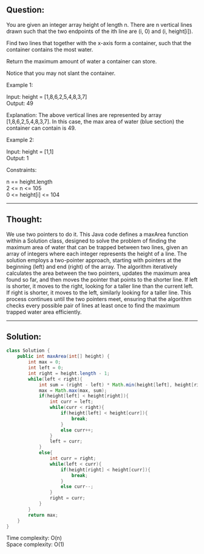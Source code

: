 ## Question:

You are given an integer array height of length n. There are n vertical lines drawn such that the two endpoints of the ith line are (i, 0) and (i, height[i]).  

Find two lines that together with the x-axis form a container, such that the container contains the most water.  

Return the maximum amount of water a container can store.  

Notice that you may not slant the container.  

Example 1:  

Input: height = [1,8,6,2,5,4,8,3,7]  
Output: 49  

Explanation: The above vertical lines are represented by array [1,8,6,2,5,4,8,3,7]. In this case, the max area of water (blue section) the container can contain is 49.  

Example 2:  

Input: height = [1,1]  
Output: 1  
 
Constraints:  

n == height.length  
2 <= n <= 105  
0 <= height[i] <= 104  

---
## Thought:
We use two pointers to do it. This Java code defines a maxArea function within a Solution class, designed to solve the problem of finding the maximum area of water that can be trapped between two lines, given an array of integers where each integer represents the height of a line. The solution employs a two-pointer approach, starting with pointers at the beginning (left) and end (right) of the array. The algorithm iteratively calculates the area between the two pointers, updates the maximum area found so far, and then moves the pointer that points to the shorter line. If left is shorter, it moves to the right, looking for a taller line than the current left. If right is shorter, it moves to the left, similarly looking for a taller line. This process continues until the two pointers meet, ensuring that the algorithm checks every possible pair of lines at least once to find the maximum trapped water area efficiently.

---
## Solution:
```Java
class Solution {
    public int maxArea(int[] height) {
        int max = 0;
        int left = 0;
        int right = height.length - 1;
        while(left < right){
            int sum = (right - left) * Math.min(height[left], height[right]);
            max = Math.max(max, sum);
            if(height[left] < height[right]){
                int curr = left;
                while(curr < right){
                    if(height[left] < height[curr]){
                        break;
                    }
                    else curr++;
                }
                left = curr;
            }
            else{
                int curr = right;
                while(left < curr){
                    if(height[right] < height[curr]){
                        break;
                    }
                    else curr--;
                }
                right = curr;                
            }
        }
        return max;
    }
}
```
Time complexity: O(n)  
Space complexity: O(1)
